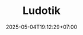 ---
weight: 43
title: "Ludotik"
description: "Permainan Ludo Bangun Datar untuk pembelajaran geometri interaktif"
icon: "casino"
date: "2025-05-04T19:12:29+07:00"
lastmod: "2025-05-04T19:12:29+07:00"
draft: false
toc: true
---